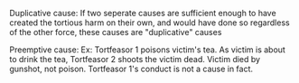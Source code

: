 Duplicative cause: If two seperate causes are sufficient enough to have created the tortious harm on their own, and would have done so regardless of the other force, these causes are "duplicative" causes

Preemptive cause: Ex: Tortfeasor 1 poisons victim's tea. As victim is about to drink the tea, Tortfeasor 2 shoots the victim dead. Victim died by gunshot, not poison. Tortfeasor 1's conduct is not a cause in fact.